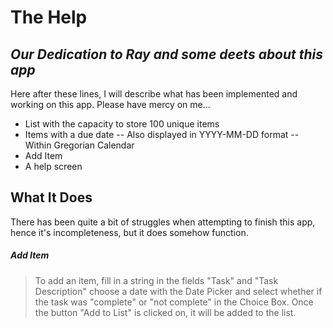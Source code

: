 # The Help
## _Our Dedication to Ray and some deets about this app_

Here after these lines, I will describe what has been implemented and working on this app. Please have mercy on me...

- List with the capacity to store 100 unique items
- Items with a due date
  -- Also displayed in YYYY-MM-DD format
  -- Within Gregorian Calendar
- Add Item
- A help screen

## What It Does

There has been quite a bit of struggles when attempting to finish this app, hence it's incompleteness, but it does somehow function.

##### Add Item

>
> To add an item, fill in a string in the fields "Task"
> and "Task Description" choose a date with the Date
> Picker and select whether if the task was "complete" or
> "not complete" in the Choice Box. Once the button "Add
> to List" is clicked on, it will be added to the list.


